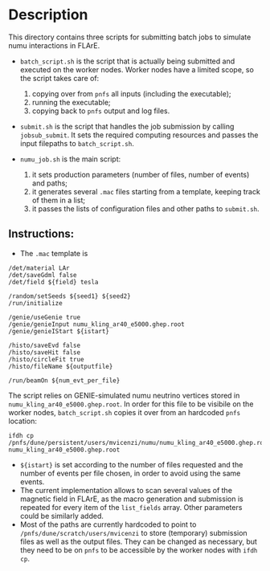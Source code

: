 # Description

This directory contains three scripts for submitting batch jobs to simulate numu interactions in FLArE.
* `batch_script.sh` is the script that is actually being submitted and executed on the worker nodes. 
   Worker nodes have a limited scope, so the script takes care of:
   1. copying over from `pnfs` all inputs (including the executable);
   2. running the executable;
   3. copying back to `pnfs` output and log files.  

* `submit.sh` is the script that handles the job submission by calling `jobsub_submit`.
   It sets the required computing resources and passes the input filepaths to `batch_script.sh`.

* `numu_job.sh` is the main script: 
   1. it sets production parameters (number of files, number of events) and paths;
   2. it generates several `.mac` files starting from a template, keeping track of them in a list;
   3. it passes the lists of configuration files and other paths to `submit.sh`.

## Instructions:
* The `.mac` template is 
```
/det/material LAr
/det/saveGdml false
/det/field ${field} tesla

/random/setSeeds ${seed1} ${seed2}
/run/initialize

/genie/useGenie true
/genie/genieInput numu_kling_ar40_e5000.ghep.root
/genie/genieIStart ${istart}

/histo/saveEvd false
/histo/saveHit false
/histo/circleFit true
/histo/fileName ${outputfile}

/run/beamOn ${num_evt_per_file}
```   
The script relies on GENIE-simulated numu neutrino vertices stored in `numu_kling_ar40_e5000.ghep.root`.
In order for this file to be visibile on the worker nodes, `batch_script.sh` copies it over from an hardcoded `pnfs` location:
```
ifdh cp /pnfs/dune/persistent/users/mvicenzi/numu/numu_kling_ar40_e5000.ghep.root numu_kling_ar40_e5000.ghep.root
```
* `${istart}` is set according to the number of files requested and the number of events per file chosen, in order to avoid using the same events.
* The current implementation allows to scan several values of the magnetic field in FLArE, as the macro generation and submission is repeated for every item of the `list_fields` array.
Other parameters could be similarly added.
* Most of the paths are currently hardcoded to point to `/pnfs/dune/scratch/users/mvicenzi` to store (temporary) submission files as well as the output files. They can be changed as necessary, but they need to be on `pnfs` to be accessible by the worker nodes with `ifdh cp`.
  
